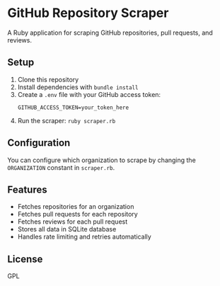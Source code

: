 # GitHub Repository Scraper

A Ruby application for scraping GitHub repositories, pull requests, and reviews.

## Setup

1. Clone this repository
2. Install dependencies with `bundle install`
3. Create a `.env` file with your GitHub access token:
   ```
   GITHUB_ACCESS_TOKEN=your_token_here
   ```
4. Run the scraper: `ruby scraper.rb`

## Configuration

You can configure which organization to scrape by changing the `ORGANIZATION` constant in `scraper.rb`.

## Features

- Fetches repositories for an organization
- Fetches pull requests for each repository
- Fetches reviews for each pull request
- Stores all data in SQLite database
- Handles rate limiting and retries automatically

## License

GPL
